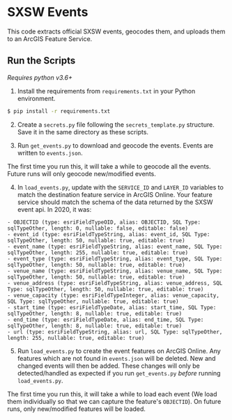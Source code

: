 # SXSW Events

This code extracts official SXSW events, geocodes them, and uploads them to an ArcGIS Feature Service.

## Run the Scripts

*Requires python v3.6+*

1. Install the requirements from `requirements.txt` in your Python environment. 

```bash
$ pip install -r requirements.txt
```

2. Create a `secrets.py` file following the `secrets_template.py` structure. Save it in the same directory as these scripts.


3. Run `get_events.py` to download and geocode the events. Events are written to `events.json`.

The first time you run this, it will take a while to geocode all the events. Future runs will only geocode new/modified events.

4. In `load_events.py`, update with the `SERVICE_ID` and `LAYER_ID` variables to match the destination feature service in ArcGIS Online. Your feature service should match the schema of the data returned by the SXSW event api. In 2020, it was:

```
- OBJECTID (type: esriFieldTypeOID, alias: OBJECTID, SQL Type: sqlTypeOther, length: 0, nullable: false, editable: false)
- event_id (type: esriFieldTypeString, alias: event_id, SQL Type: sqlTypeOther, length: 50, nullable: true, editable: true)
- event_name (type: esriFieldTypeString, alias: event_name, SQL Type: sqlTypeOther, length: 255, nullable: true, editable: true)
- event_type (type: esriFieldTypeString, alias: event_type, SQL Type: sqlTypeOther, length: 50, nullable: true, editable: true)
- venue_name (type: esriFieldTypeString, alias: venue_name, SQL Type: sqlTypeOther, length: 50, nullable: true, editable: true)
- venue_address (type: esriFieldTypeString, alias: venue_address, SQL Type: sqlTypeOther, length: 50, nullable: true, editable: true)
- venue_capacity (type: esriFieldTypeInteger, alias: venue_capacity, SQL Type: sqlTypeOther, nullable: true, editable: true)
- start_time (type: esriFieldTypeDate, alias: start_time, SQL Type: sqlTypeOther, length: 8, nullable: true, editable: true)
- end_time (type: esriFieldTypeDate, alias: end_time, SQL Type: sqlTypeOther, length: 8, nullable: true, editable: true)
- url (type: esriFieldTypeString, alias: url, SQL Type: sqlTypeOther, length: 255, nullable: true, editable: true)
```

5. Run `load_events.py` to create the event features on ArcGIS Online. Any features which are not found in `events.json` will be deleted. New and changed events will then be added. These changes will only be detected/handled as expected if you run `get_events.py` *before* running `load_events.py`.

The first time you run this, it will take a while to load each event (We load them individually so that we can capture the feature's `OBJECTID`). On future runs, only new/modified features will be loaded.
